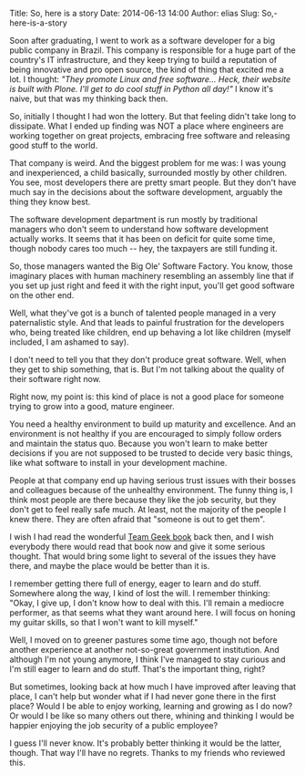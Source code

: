 Title: So, here is a story
Date: 2014-06-13 14:00
Author: elias
Slug: So,-here-is-a-story

Soon after graduating, I went to work as a software developer for a big public
company in Brazil. This company is responsible for a huge part of the country's
IT infrastructure, and they keep trying to build a reputation of being
innovative and pro open source, the kind of thing that excited me a lot. I
thought: *"They
promote Linux and free software... Heck, their website is built with Plone.
I'll get to do cool stuff in Python all day!"* I
know it's naive, but that was my thinking back then.

So, initially I thought I had won the lottery. But that feeling didn't take
long to dissipate. What I ended up finding was NOT a place where engineers are
working together on great projects, embracing free software and releasing good
stuff to the world.

That company is weird. And the biggest problem for me was: I was young and
inexperienced, a child basically, surrounded mostly by other children.  You
see, most developers there are pretty smart people. But they don't have much
say in the decisions about the software development, arguably the thing they
know best.

The software development department is run mostly by traditional managers who
don't seem to understand how software development actually works. It seems that
it has been on deficit for quite some time, though nobody cares too much --
hey, the taxpayers are still funding it.

So, those managers wanted the Big Ole' Software Factory. You know, those
imaginary places with human machinery resembling an assembly line that if you
set up just right and feed it with the right input, you'll get good software on
the other end.

Well, what they've got is a bunch of talented people managed in a very
paternalistic style. And that leads to painful frustration for the developers
who, being treated like children, end up behaving a lot like children (myself
included, I am ashamed to say).

I don't need to tell you that they don't produce great software. Well, when
they get to ship something, that is. But I'm not talking about the quality of
their software right now.

Right now, my point is: this kind of place is not a good place for someone
trying to grow into a good, mature engineer.

You need a healthy environment to build up maturity and excellence. And an
environment is not healthy if you are encouraged to simply follow orders and
maintain the status quo. Because you won't learn to make better decisions if
you are not supposed to be trusted to decide very basic things, like what
software to install in your development machine.

People at that company end up having serious trust issues with their bosses and
colleagues because of the unhealthy environment. The funny thing is, I think
most people are there because they like the job security, but they don't get to
feel really safe much. At least, not the majority of the people I knew there.
They are often afraid that "someone is out to get them".

I wish I had read the wonderful [Team Geek
book](http://shop.oreilly.com/product/0636920018025.do) back then, and I wish
everybody there would read that book now and give it some serious thought. That
would bring some light to several of the issues they have there, and maybe the
place would be better than it is.

I remember getting there full of energy, eager to learn and do stuff.
Somewhere along the way, I kind of lost the will. I remember thinking: "Okay, I
give up, I don't know how to deal with this. I'll remain a mediocre performer,
as that seems what they want around here. I will focus on honing my guitar
skills, so that I won't want to kill myself."

Well, I moved on to greener pastures some time ago, though not before another
experience at another not-so-great government institution. And although I'm not
young anymore, I think I've managed to stay curious and I'm still eager to
learn and do stuff. That's the important thing, right?

But sometimes, looking back at how much I have improved after leaving that
place, I can't help but wonder what if I had never gone there in the first
place? Would I be able to enjoy working, learning and growing as I do now? Or
would I be like so many others out there, whining and thinking I would be
happier enjoying the job security of a public employee?

I guess I'll never know. It's probably better thinking it would be the latter,
though. That way I'll have no regrets.    Thanks to my friends who reviewed
this.
